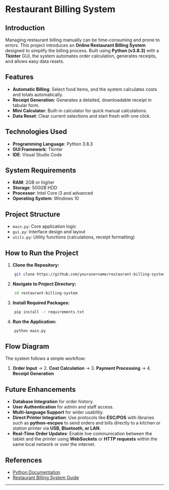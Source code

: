 # Restaurant Billing System

## Introduction
Managing restaurant billing manually can be time-consuming and prone to errors. This project introduces an **Online Restaurant Billing System** designed to simplify the billing process. Built using **Python (v3.8.3)** with a **Tkinter** GUI, the system automates order calculation, generates receipts, and allows easy data resets.

## Features
- **Automatic Billing**: Select food items, and the system calculates costs and totals automatically.
- **Receipt Generation**: Generates a detailed, downloadable receipt in tabular form.
- **Mini Calculator**: Built-in calculator for quick manual calculations.
- **Data Reset**: Clear current selections and start fresh with one click.

## Technologies Used
- **Programming Language**: Python 3.8.3
- **GUI Framework**: Tkinter
- **IDE**: Visual Studio Code

## System Requirements
- **RAM**: 2GB or higher
- **Storage**: 500GB HDD
- **Processor**: Intel Core i3 and advanced
- **Operating System**: Windows 10

## Project Structure
- `main.py`: Core application logic
- `gui.py`: Interface design and layout
- `utils.py`: Utility functions (calculations, receipt formatting)

## How to Run the Project
1. **Clone the Repository:**
```bash
    git clone https://github.com/yourusername/restaurant-billing-system.git
```
2. **Navigate to Project Directory:**
```bash
    cd restaurant-billing-system
```
3. **Install Required Packages:**
```bash
    pip install -r requirements.txt
```
4. **Run the Application:**
```bash
    python main.py
```

## Flow Diagram
The system follows a simple workflow:
1. **Order Input** → 2. **Cost Calculation** → 3. **Payment Processing** → 4. **Receipt Generation**

## Future Enhancements
- **Database Integration** for order history.
- **User Authentication** for admin and staff access.
- **Multi-language Support** for wider usability.
- **Direct Printer Integration**: Use protocols like **ESC/POS** with libraries such as **python-escpos** to send orders and bills directly to a kitchen or station printer via **USB, Bluetooth, or LAN**.
- **Real-Time Order Updates**: Enable live communication between the tablet and the printer using **WebSockets** or **HTTP requests** within the same local network or over the internet.

## References
- [Python Documentation](https://docs.python.org/3/)
- [Restaurant Billing System Guide](https://www.softwaresuggest.com/blog/restaurant-billing-system-guide/)

---

